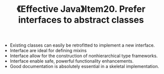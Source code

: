 ﻿---
title: 《Effective Java》Item20. Prefer interfaces to abstract classes
categories:
- 技术
tags:
- Java
- Effective Java

---

- Existing classes can easily be retrofitted to implement a new interface.
- Interface are ideal for defining mixins
- Interface allow for the construction of nonhierarchical type frameworks.
- Interface enable safe, powerful functionality enhancements.
- Good documentation is absolutely essential in a skeletal implementation.






